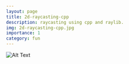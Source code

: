 ```yaml
---
layout: page
title: 2d-raycasting-cpp
description: raycasting using cpp and raylib. 
img: 2d-raycasting-cpp.jpg
importance: 1
category: fun
---
```


![Alt Text](2d-raycasting-cpp.gif)